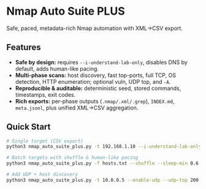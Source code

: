 # Nmap Auto Suite PLUS
Safe, paced, metadata-rich Nmap automation with XML→CSV export.

## Features
- **Safe by design:** requires `--i-understand-lab-only`, disables DNS by default, adds human-like pacing.
- **Multi-phase scans:** host discovery, fast top-ports, full TCP, OS detection, HTTP enumeration; optional vuln, UDP top, and `-A`.
- **Reproducible & auditable:** deterministic seed, stored commands, timestamps, exit codes.
- **Rich exports:** per-phase outputs (`.nmap/.xml/.grep`), `INDEX.md`, `meta.jsonl`, plus unified XML→CSV aggregation.

## Quick Start
```bash
# Single target (CSV export)
python3 nmap_auto_suite_plus.py -t 192.168.1.10 --i-understand-lab-only --export-csv

# Batch targets with shuffle & human-like pacing
python3 nmap_auto_suite_plus.py -f hosts.txt --shuffle --sleep-min 0.6 --sleep-max 2.2 --i-understand-lab-only

# Add UDP + host discovery
python3 nmap_auto_suite_plus.py -t 10.0.0.5 --enable-udp --udp-top 200 --with-ping --i-understand-lab-only
